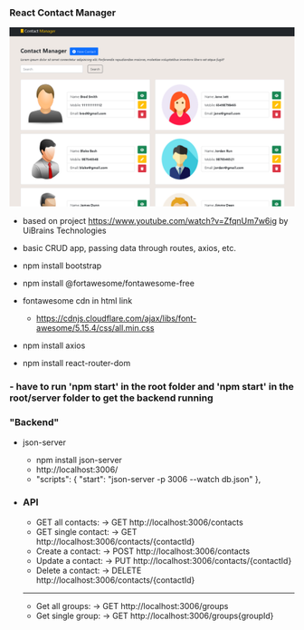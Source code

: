 ### React Contact Manager

![screenshot](https://raw.githubusercontent.com/kawgh1/react-contact-manager/main/contact-manager.png)

-   based on project https://www.youtube.com/watch?v=ZfqnUm7w6ig by UiBrains Technologies

-   basic CRUD app, passing data through routes, axios, etc.
-   npm install bootstrap
-   npm install @fortawesome/fontawesome-free
-   fontawesome cdn in html link
    -   https://cdnjs.cloudflare.com/ajax/libs/font-awesome/5.15.4/css/all.min.css
-   npm install axios
-   npm install react-router-dom

### - have to run 'npm start' in the root folder and 'npm start' in the root/server folder to get the backend running

### "Backend"

-   json-server

    -   npm install json-server
    -   http://localhost:3006/
    -   "scripts": {
        "start": "json-server -p 3006 --watch db.json"
        },

-   ### API
    -   GET all contacts: -> GET http://localhost:3006/contacts
    -   GET single contact: -> GET http://localhost:3006/contacts/{contactId}
    -   Create a contact: -> POST http://localhost:3006/contacts
    -   Update a contact: -> PUT http://localhost:3006/contacts/{contactId}
    -   Delete a contact: -> DELETE http://localhost:3006/contacts/{contactId}
    ***
    -   Get all groups: -> GET http://localhost:3006/groups
    -   Get single group: -> GET http://localhost:3006/groups{groupId}
